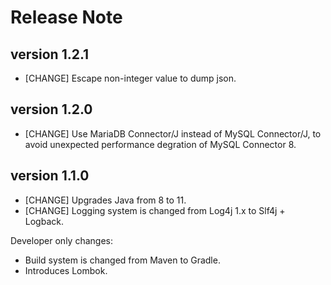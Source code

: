 # Release Note

## version 1.2.1
- [CHANGE] Escape non-integer value to dump json.

## version 1.2.0
- [CHANGE] Use MariaDB Connector/J instead of MySQL Connector/J,
  to avoid unexpected performance degration of MySQL Connector 8.

## version 1.1.0
- [CHANGE] Upgrades Java from 8 to 11.
- [CHANGE] Logging system is changed from Log4j 1.x to Slf4j + Logback.

Developer only changes:
- Build system is changed from Maven to Gradle.
- Introduces Lombok.
